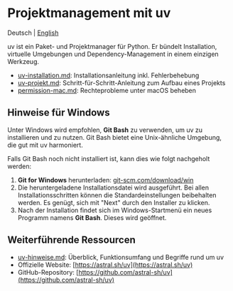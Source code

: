 # Projektmanagement mit uv
Deutsch | [English](../en/README.md)

uv ist ein Paket- und Projektmanager für Python. Er bündelt Installation, virtuelle Umgebungen und Dependency-Management in einem einzigen Werkzeug.


- [uv-installation.md](uv-installation.md): Installationsanleitung inkl. Fehlerbehebung
- [uv-projekt.md](uv-projekt.md): Schritt-für-Schritt-Anleitung zum Aufbau eines Projekts
- [permission-mac.md](permission-mac.md): Rechteprobleme unter macOS beheben

## Hinweise für Windows

Unter Windows wird empfohlen, **Git Bash** zu verwenden, um uv zu installieren und zu nutzen. Git Bash bietet eine Unix-ähnliche Umgebung, die gut mit uv harmoniert.

Falls Git Bash noch nicht installiert ist, kann dies wie folgt nachgeholt werden:

1.  **Git for Windows** herunterladen: [git-scm.com/download/win](https://git-scm.com/download/win)
2.  Die heruntergeladene Installationsdatei wird ausgeführt. Bei allen Installationsschritten können die Standardeinstellungen beibehalten werden. Es genügt, sich mit "Next" durch den Installer zu klicken.
3.  Nach der Installation findet sich im Windows-Startmenü ein neues Programm namens **Git Bash**. Dieses wird geöffnet.


## Weiterführende Ressourcen

- [uv-hinweise.md](uv-hinweise.md): Überblick, Funktionsumfang und Begriffe rund um uv
- Offizielle Website: [https://astral.sh/uv](https://astral.sh/uv)
- GitHub-Repository: [https://github.com/astral-sh/uv](https://github.com/astral-sh/uv)
